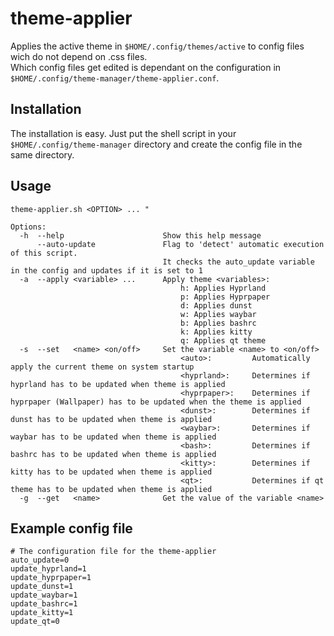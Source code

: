 # theme-applier
Applies the active theme in ```$HOME/.config/themes/active``` to config files  
wich do not depend on .css files.  
Which config files get edited is dependant on the configuration in ```$HOME/.config/theme-manager/theme-applier.conf```.

## Installation
The installation is easy. Just put the shell script in your ```$HOME/.config/theme-manager``` directory and create the config file in the same directory.

## Usage

    theme-applier.sh <OPTION> ... "

    Options:
      -h  --help                      Show this help message
          --auto-update               Flag to 'detect' automatic execution of this script.
                                      It checks the auto_update variable in the config and updates if it is set to 1
      -a  --apply <variable> ...      Apply theme <variables>:    
                                          h: Applies Hyprland
                                          p: Applies Hyprpaper
                                          d: Applies dunst
                                          w: Applies waybar
                                          b: Applies bashrc
                                          k: Applies kitty
                                          q: Applies qt theme
      -s  --set   <name> <on/off>     Set the variable <name> to <on/off>
                                          <auto>:         Automatically apply the current theme on system startup
                                          <hyprland>:     Determines if hyprland has to be updated when theme is applied
                                          <hyprpaper>:    Determines if hyprpaper (Wallpaper) has to be updated when the theme is applied
                                          <dunst>:        Determines if dunst has to be updated when theme is applied
                                          <waybar>:       Determines if waybar has to be updated when theme is applied
                                          <bash>:         Determines if bashrc has to be updated when theme is applied
                                          <kitty>:        Determines if kitty has to be updated when theme is applied
                                          <qt>:           Determines if qt theme has to be updated when theme is applied
      -g  --get   <name>              Get the value of the variable <name>

## Example config file

    # The configuration file for the theme-applier
    auto_update=0
    update_hyprland=1
    update_hyprpaper=1
    update_dunst=1
    update_waybar=1
    update_bashrc=1
    update_kitty=1
    update_qt=0
